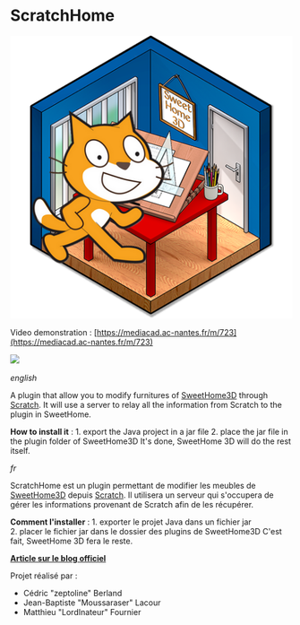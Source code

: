 # ScratchHome
![](https://github.com/technologiescollege/ScratchHome/blob/master/scratchhome.png)

Video demonstration : [https://mediacad.ac-nantes.fr/m/723](https://mediacad.ac-nantes.fr/m/723)


![](http://www.sweethome3d.com/blog/images/AndYou13/PlugInScratchHomeDemo3.jpg)

_english_

  A plugin that allow you to modify furnitures of [SweetHome3D](http://sweethome3d.com/) through [Scratch](https://scratch.mit.edu/).
  It will use a server to relay all the information from Scratch to the plugin in SweetHome.

  **How to install it** :
    1. export the Java project in a jar file
    2. place the jar file in the plugin folder of SweetHome3D
  It's done, SweetHome 3D will do the rest itself.

_fr_

   ScratchHome est un plugin permettant de modifier les meubles de [SweetHome3D](http://sweethome3d.com/) depuis [Scratch](https://scratch.mit.edu/). Il utilisera un serveur qui s'occupera de gérer les informations provenant de Scratch afin de les récupérer.

   **Comment l'installer** :
     1. exporter le projet Java dans un fichier jar  
     2. placer le fichier jar dans le dossier des plugins de SweetHome3D
   C'est fait, SweetHome 3D fera le reste.
  
**[Article sur le blog officiel](http://www.sweethome3d.com/blog/2016/04/22/and_you_how_do_you_use_your_sweet_home_3d_episode_13.html)**
  
Projet réalisé par :
- Cédric "zeptoline" Berland
- Jean-Baptiste "Moussaraser" Lacour
- Matthieu "LordInateur" Fournier
